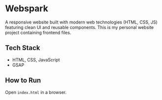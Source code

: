 # Webspark
A responsive website built with modern web technologies (HTML, CSS, JS) featuring clean UI and reusable components.
This is my personal website project containing frontend files.

## Tech Stack
- HTML, CSS, JavaScript  
- GSAP

## How to Run
Open `index.html` in a browser.
